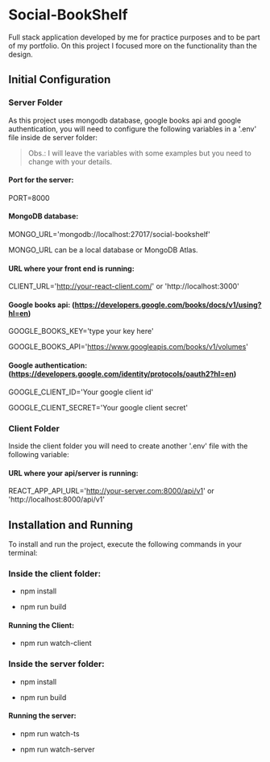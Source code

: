 # Social-BookShelf
Full stack application developed by me for practice purposes and to be part of my portfolio. On this project I focused more on the functionality than the design.

## Initial Configuration
### Server Folder
As this project uses mongodb database, google books api and google authentication, you will need to configure the following variables in a '.env' file inside de server folder:

> Obs.: I will leave the variables with some examples but you need to change with your details.

#### Port for the server:

PORT=8000

#### MongoDB database:

MONGO_URL='mongodb://localhost:27017/social-bookshelf'

MONGO_URL can be a local database or MongoDB Atlas.

#### URL where your front end is running:

CLIENT_URL='http://your-react-client.com/' or 'http://localhost:3000'

#### Google books api: (https://developers.google.com/books/docs/v1/using?hl=en)

GOOGLE_BOOKS_KEY='type your key here'

GOOGLE_BOOKS_API='https://www.googleapis.com/books/v1/volumes'

#### Google authentication: (https://developers.google.com/identity/protocols/oauth2?hl=en)

GOOGLE_CLIENT_ID='Your google client id'

GOOGLE_CLIENT_SECRET='Your google client secret'

### Client Folder
Inside the client folder you will need to create another '.env' file with the following variable:

#### URL where your api/server is running:

REACT_APP_API_URL='http://your-server.com:8000/api/v1' or 'http://localhost:8000/api/v1'

## Installation and Running

To install and run the project, execute the following commands in your terminal:

### Inside the client folder:

- npm install

- npm run build

#### Running the Client:

- npm run watch-client

### Inside the server folder:

- npm install

- npm run build

#### Running the server:

- npm run watch-ts

- npm run watch-server
